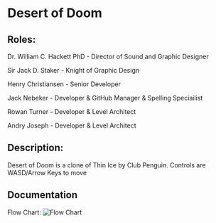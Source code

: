 # Desert of Doom

## Roles:

Dr. William C. Hackett PhD - Director of Sound and Graphic Designer

Sir Jack D. Staker - Knight of Graphic Design

Henry Christiansen - Senior Developer

Jack Nebeker - Developer & GitHub Manager & Spelling Speciailist

Rowan Turner - Developer & Level Architect

Andry Joseph - Developer & Level Architect

## Description:

Desert of Doom is a clone of Thin Ice by Club Penguin. 
Controls are WASD/Arrow Keys to move

## Documentation

Flow Chart:
![Flow Chart](https://user-images.githubusercontent.com/61328987/148413463-abf1f0d4-8fff-498f-be9c-a7014a29997b.png)
